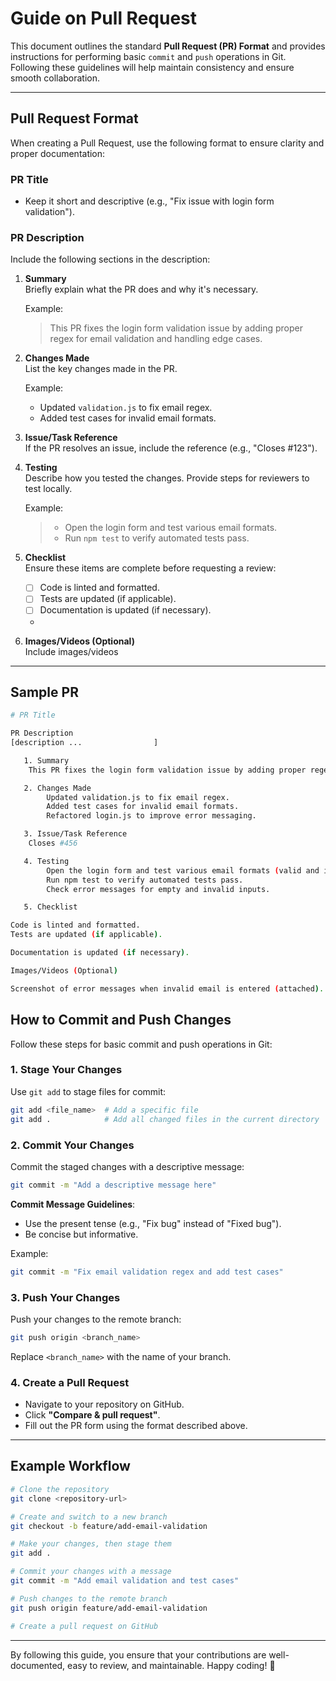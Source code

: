 

# Guide on Pull Request

This document outlines the standard **Pull Request (PR) Format** and provides instructions for performing basic `commit` and `push` operations in Git. Following these guidelines will help maintain consistency and ensure smooth collaboration.

---

## Pull Request Format

When creating a Pull Request, use the following format to ensure clarity and proper documentation:

### **PR Title**  
- Keep it short and descriptive (e.g., "Fix issue with login form validation").

### **PR Description**  
Include the following sections in the description:

1. **Summary**  
   Briefly explain what the PR does and why it's necessary.

   Example:  
   > This PR fixes the login form validation issue by adding proper regex for email validation and handling edge cases.

2. **Changes Made**  
   List the key changes made in the PR.

   Example:  
   - Updated `validation.js` to fix email regex.  
   - Added test cases for invalid email formats.  

3. **Issue/Task Reference**  
   If the PR resolves an issue, include the reference (e.g., "Closes #123").

4. **Testing**  
   Describe how you tested the changes. Provide steps for reviewers to test locally.

   Example:  
   > - Open the login form and test various email formats.  
   > - Run `npm test` to verify automated tests pass.  

5. **Checklist**  
   Ensure these items are complete before requesting a review:  
   - [ ] Code is linted and formatted.  
   - [ ] Tests are updated (if applicable).  
   - [ ] Documentation is updated (if necessary).
   - 
5. **Images/Videos (Optional)**  
   Include images/videos  
---


## Sample PR

```bash
# PR Title

PR Description
[description ...                ]

   1. Summary
    This PR fixes the login form validation issue by adding proper regex for email validation and handling edge cases.

   2. Changes Made
        Updated validation.js to fix email regex.
        Added test cases for invalid email formats.
        Refactored login.js to improve error messaging.

   3. Issue/Task Reference
    Closes #456

   4. Testing
        Open the login form and test various email formats (valid and invalid).
        Run npm test to verify automated tests pass.
        Check error messages for empty and invalid inputs.

   5. Checklist

Code is linted and formatted.
Tests are updated (if applicable).

Documentation is updated (if necessary).

Images/Videos (Optional)

Screenshot of error messages when invalid email is entered (attached).

```

## How to Commit and Push Changes

Follow these steps for basic commit and push operations in Git:

### 1. **Stage Your Changes**  
   Use `git add` to stage files for commit:  
   ```bash
   git add <file_name>  # Add a specific file
   git add .            # Add all changed files in the current directory
   ```

### 2. **Commit Your Changes**  
   Commit the staged changes with a descriptive message:  
   ```bash
   git commit -m "Add a descriptive message here"
   ```

   **Commit Message Guidelines**:  
   - Use the present tense (e.g., "Fix bug" instead of "Fixed bug").  
   - Be concise but informative.

   Example:  
   ```bash
   git commit -m "Fix email validation regex and add test cases"
   ```

### 3. **Push Your Changes**  
   Push your changes to the remote branch:  
   ```bash
   git push origin <branch_name>
   ```

   Replace `<branch_name>` with the name of your branch.

### 4. **Create a Pull Request**  
   - Navigate to your repository on GitHub.  
   - Click **"Compare & pull request"**.  
   - Fill out the PR form using the format described above.

---

## Example Workflow

```bash
# Clone the repository
git clone <repository-url>

# Create and switch to a new branch
git checkout -b feature/add-email-validation

# Make your changes, then stage them
git add .

# Commit your changes with a message
git commit -m "Add email validation and test cases"

# Push changes to the remote branch
git push origin feature/add-email-validation

# Create a pull request on GitHub
```

---

By following this guide, you ensure that your contributions are well-documented, easy to review, and maintainable. Happy coding! 🚀
